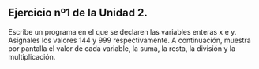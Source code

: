 ## Ejercicio nº1 de la Unidad 2.

Escribe un programa en el que se declaren las variables enteras x e y. Asígnales
los valores 144 y 999 respectivamente. A continuación, muestra por pantalla
el valor de cada variable, la suma, la resta, la división y la multiplicación.
